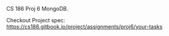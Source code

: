 CS 186 Proj 6 MongoDB.

Checkout Project spec: https://cs186.gitbook.io/project/assignments/proj6/your-tasks
